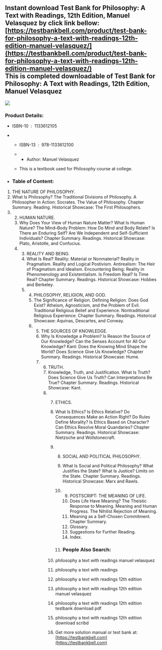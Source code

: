 Instant download **Test Bank for Philosophy: A Text with Readings, 12th Edition, Manuel Velasquez** by click link bellow:  
[https://testbankbell.com/product/test-bank-for-philosophy-a-text-with-readings-12th-edition-manuel-velasquez/](https://testbankbell.com/product/test-bank-for-philosophy-a-text-with-readings-12th-edition-manuel-velasquez/)  
This is completed downloadable of Test Bank for Philosophy: A Text with Readings, 12th Edition, Manuel Velasquez
----------------------------------------------------------------------------------------------------------------


![](https://testbankbell.com/wp-content/uploads/2023/05/1133612105-TB.jpg)
### Product Details:


* ISBN-10 ‏ : ‎ 1133612105
* * ISBN-13 ‏ : ‎ 978-1133612100
  * * Author: Manuel Velasquez
   
  * This is a textbook used for Philosophy course at college.
 
* ### Table of Content:

1. THE NATURE OF PHILOSOPHY.
2.  What Is Philosophy? The Traditional Divisions of Philosophy. A Philosopher in Action: Socrates. The Value of Philosophy. Chapter Summary. Reading. Historical Showcase: The First Philosophers.
3.   2. HUMAN NATURE.
     3.  Why Does Your View of Human Nature Matter? What Is Human Nature? The Mind–Body Problem: How Do Mind and Body Relate? Is There an Enduring Self? Are We Independent and Self-Sufficient Individuals? Chapter Summary. Readings. Historical Showcase: Plato, Aristotle, and Confucius.
     4.   3. REALITY AND BEING.
          4.  What Is Real? Reality: Material or Nonmaterial? Reality in Pragmatism. Reality and Logical Postivism. Antirealism: The Heir of Pragmatism and Idealism. Encountering Being: Reality in Phenomenology and Existentialism. Is Freedom Real? Is Time Real? Chapter Summary. Readings. Historical Showcase: Hobbes and Berkeley.
          5.   4. PHILOSOPHY, RELIGION, AND GOD.
               5.  The Significance of Religion. Defining Religion. Does God Exist? Atheism, Agnosticism, and the Problem of Evil. Traditional Religious Belief and Experience. Nontraditional Religious Experience. Chapter Summary. Readings. Historical Showcase: Aquinas, Descartes, and Conway.
               6.   5. THE SOURCES OF KNOWLEDGE.
                    6.  Why Is Knowledge a Problem? Is Reason the Source of Our Knowledge? Can the Senses Account for All Our Knowledge? Kant: Does the Knowing Mind Shape the World? Does Science Give Us Knowledge? Chapter Summary. Readings. Historical Showcase: Hume.
                    7.   6. TRUTH.
                         7.  Knowledge, Truth, and Justification. What Is Truth? Does Science Give Us Truth? Can Interpretations Be True? Chapter Summary. Readings. Historical Showcase: Kant.
                         8.   7. ETHICS.
                              8.  What Is Ethics? Is Ethics Relative? Do Consequences Make an Action Right? Do Rules Define Morality? Is Ethics Based on Character? Can Ethics Resolve Moral Quandaries? Chapter Summary. Readings. Historical Showcase: Nietzsche and Wollstonecraft.
                              9.   8. SOCIAL AND POLITICAL PHILOSOPHY.
                                   9.  What Is Social and Political Philosophy? What Justifies the State? What Is Justice? Limits on the State. Chapter Summary. Readings. Historical Showcase: Marx and Rawls.
                                   10.   9. POSTSCRIPT: THE MEANING OF LIFE.
                                         10.  Does Life Have Meaning? The Theistic Response to Meaning. Meaning and Human Progress. The Nihilist Rejection of Meaning.
                                         11.   Meaning as a Self-Chosen Commitment. Chapter Summary.
                                         12.    Glossary.
                                         13. Suggestions for Further Reading.
                                         14.  Index.
                                      
                                   11.   ### People Also Search:
                                
                              10.   philosophy a text with readings manuel velasquez
                           
                              11.   philosophy a text with readings
                           
                              12.   philosophy a text with readings 12th edition
                           
                              13.   philosophy a text with readings 12th edition manuel velasquez
                           
                              14.   philosophy a text with readings 12th edition testbank download pdf
                           
                              15.   philosophy a text with readings 12th edition download scribd
                              16.    Get more solution manual or test bank at: [https://testbankbell.com](https://testbankbell.com)
